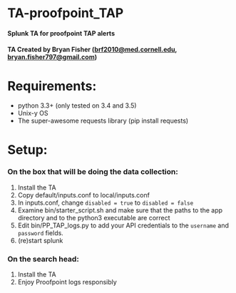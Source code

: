 # TA-proofpoint_TAP
#### Splunk TA for proofpoint TAP alerts
#### TA Created by Bryan Fisher (brf2010@med.cornell.edu, bryan.fisher797@gmail.com)


# Requirements:
- python 3.3+ (only tested on 3.4 and 3.5)
- Unix-y OS
- The super-awesome requests library (pip install requests)


# Setup:
### On the box that will be doing the data collection:
1. Install the TA
2. Copy default/inputs.conf to local/inputs.conf
3. In inputs.conf, change `disabled = true` to `disabled = false`
4. Examine bin/starter_script.sh and make sure that the paths to the app directory and to the python3 executable are correct
5. Edit bin/PP_TAP_logs.py to add your API credentials to the `username` and `password` fields.
6. (re)start splunk

### On the search head:
1. Install the TA
2. Enjoy Proofpoint logs responsibly
